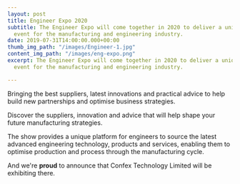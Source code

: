 ```yaml
---
layout: post
title: Engineer Expo 2020
subtitle: The Engineer Expo will come together in 2020 to deliver a unique and relevant
  event for the manufacturing and engineering industry.
date: 2019-07-31T14:00:00.000+00:00
thumb_img_path: "/images/Engineer-1.jpg"
content_img_path: "/images/eng-expo.png"
excerpt: The Engineer Expo will come together in 2020 to deliver a unique and relevant
  event for the manufacturing and engineering industry.

---
```

Bringing the best suppliers, latest innovations and practical advice to help build new partnerships and optimise business strategies.

Discover the suppliers, innovation and advice that will help shape your future manufacturing strategies.

The show provides a unique platform for engineers to source the latest advanced engineering technology, products and services, enabling them to optimise production and process through the manufacturing cycle.

And we're **proud** to announce that Confex Technology Limited will be exhibiting there.
